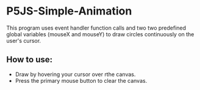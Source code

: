 # P5JS-Simple-Animation
This program uses event handler function calls and two two predefined global variables (mouseX and mouseY) to draw circles continuously on the user's cursor.

## How to use: ##
  - Draw by hovering your cursor over rthe canvas.
  - Press the primary mouse button to clear the canvas.
